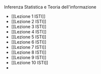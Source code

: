 Inferenza Statistica e Teoria dell'informazione

- [[Lezione 1 ISTI]]
- [[Lezione 2 ISTI]]
- [[Lezione 3 ISTI]]
- [[Lezione 4 ISTI]]
- [[Lezione 5 ISTI]]
- [[Lezione 6 ISTI]]
- [[Lezione 7 ISTI]]
- [[Lezione 8 ISTI]]
- [[Lezione 9 ISTI]]
- [[Lezione 10 ISTI]]
- 
